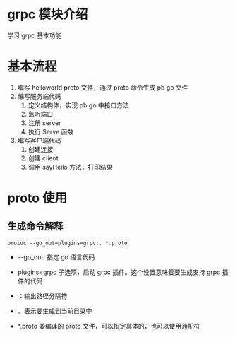 # grpc 模块介绍
学习 grpc 基本功能

# 基本流程
1. 编写 helloworld proto 文件，通过 proto 命令生成 pb go 文件
2. 编写服务端代码
   1. 定义结构体，实现 pb go 中接口方法
   2. 监听端口
   3. 注册 server
   4. 执行 Serve 函数
3. 编写客户端代码
   1. 创建连接
   2. 创建 client
   3. 调用 sayHello 方法，打印结果

# proto 使用
## 生成命令解释
```
protoc --go_out=plugins=grpc:. *.proto
```

- --go_out: 指定 go 语言代码
- plugins=grpc 子选项，启动 grpc 插件。这个设置意味着要生成支持 grpc 插件的代码
- ：输出路径分隔符
- 。表示要生成到当前目录中

- *.proto 要编译的 proto 文件，可以指定具体的，也可以使用通配符